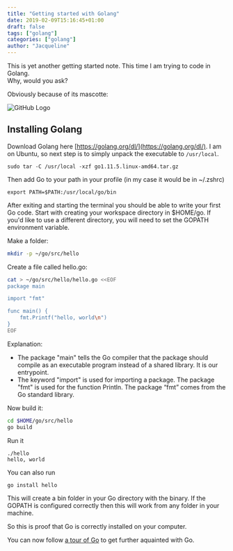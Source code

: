 ```yaml
---
title: "Getting started with Golang"
date: 2019-02-09T15:16:45+01:00
draft: false
tags: ["golang"]
categories: ["golang"]
author: "Jacqueline"
---
```


This is yet another getting started note. This time I am trying to code in Golang.  
Why, would you ask? 

Obviously because of its mascotte:  

![GitHub Logo](https://ih0.redbubble.net/image.324409663.0450/sticker,375x360-bg,ffffff.u4.png)

## Installing Golang

Download Golang here [https://golang.org/dl/](https://golang.org/dl/). I am on Ubuntu, so next step is to simply unpack the executable to `/usr/local`. 

```
sudo tar -C /usr/local -xzf go1.11.5.linux-amd64.tar.gz

```

Then add Go to your path in your profile (in my case it would be in ~/.zshrc)

```
export PATH=$PATH:/usr/local/go/bin
```

After exiting and starting the terminal you should be able to write your first Go code. Start with creating your workspace directory in $HOME/go. If you'd like to use a different directory, you will need to set the GOPATH environment variable.

Make a folder:

```sh
mkdir -p ~/go/src/hello
```

Create a file called hello.go:

```sh
cat > ~/go/src/hello/hello.go <<EOF
package main

import "fmt"

func main() {
	fmt.Printf("hello, world\n")
}
EOF
```

Explanation:

* The package "main" tells the Go compiler that the package should compile as an executable program instead of a shared library. It is our entrypoint. 
* The keyword "import" is used for importing a package. The package "fmt" is used for the function Println. The package “fmt” comes from the Go standard library. 

Now build it:

```sh
cd $HOME/go/src/hello
go build
```

Run it

```
./hello
hello, world
```

You can also run

```sh
go install hello
```

This will create a bin folder in your Go directory with the binary.
If the GOPATH is configured correctly then this will work from any folder in your machine.

So this is proof that Go is correctly installed on your computer.

You can now follow [a tour of Go](https://tour.golang.org/list) to get further aquainted with Go.
